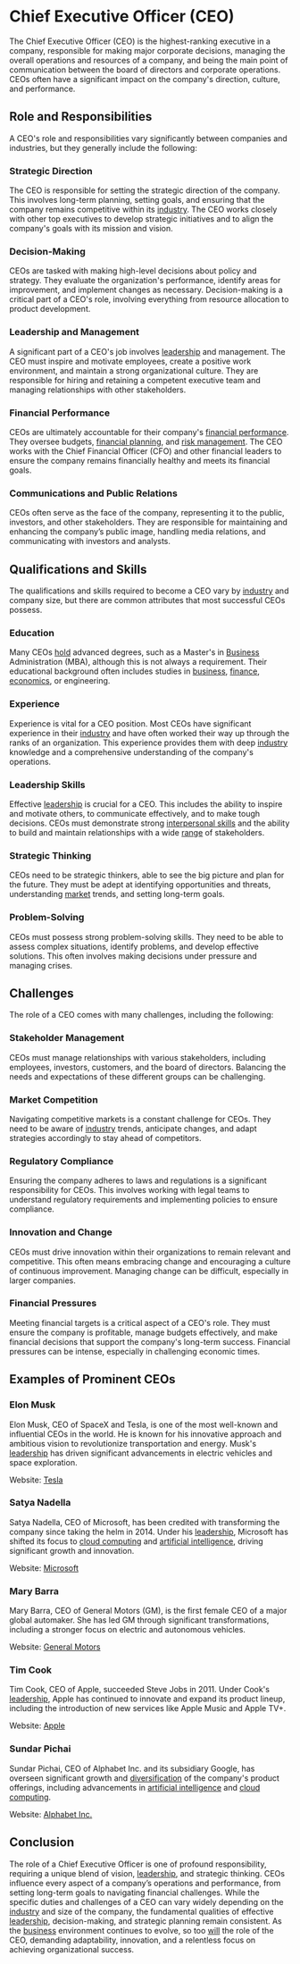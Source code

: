 # Chief Executive Officer (CEO)

The Chief Executive Officer (CEO) is the highest-ranking executive in a company, responsible for making major corporate decisions, managing the overall operations and resources of a company, and being the main point of communication between the board of directors and corporate operations. CEOs often have a significant impact on the company's direction, culture, and performance.

## Role and Responsibilities

A CEO's role and responsibilities vary significantly between companies and industries, but they generally include the following:

### Strategic Direction

The CEO is responsible for setting the strategic direction of the company. This involves long-term planning, setting goals, and ensuring that the company remains competitive within its [industry](../i/industry.md). The CEO works closely with other top executives to develop strategic initiatives and to align the company's goals with its mission and vision.

### Decision-Making

CEOs are tasked with making high-level decisions about policy and strategy. They evaluate the organization's performance, identify areas for improvement, and implement changes as necessary. Decision-making is a critical part of a CEO's role, involving everything from resource allocation to product development.

### Leadership and Management

A significant part of a CEO's job involves [leadership](../l/leadership.md) and management. The CEO must inspire and motivate employees, create a positive work environment, and maintain a strong organizational culture. They are responsible for hiring and retaining a competent executive team and managing relationships with other stakeholders.

### Financial Performance

CEOs are ultimately accountable for their company's [financial performance](../f/financial_performance.md). They oversee budgets, [financial planning](../f/financial_planning.md), and [risk management](../r/risk_management.md). The CEO works with the Chief Financial Officer (CFO) and other financial leaders to ensure the company remains financially healthy and meets its financial goals.

### Communications and Public Relations

CEOs often serve as the face of the company, representing it to the public, investors, and other stakeholders. They are responsible for maintaining and enhancing the company’s public image, handling media relations, and communicating with investors and analysts.

## Qualifications and Skills

The qualifications and skills required to become a CEO vary by [industry](../i/industry.md) and company size, but there are common attributes that most successful CEOs possess.

### Education

Many CEOs [hold](../h/hold.md) advanced degrees, such as a Master's in [Business](../b/business.md) Administration (MBA), although this is not always a requirement. Their educational background often includes studies in [business](../b/business.md), [finance](../f/finance.md), [economics](../e/economics.md), or engineering.

### Experience

Experience is vital for a CEO position. Most CEOs have significant experience in their [industry](../i/industry.md) and have often worked their way up through the ranks of an organization. This experience provides them with deep [industry](../i/industry.md) knowledge and a comprehensive understanding of the company's operations.

### Leadership Skills

Effective [leadership](../l/leadership.md) is crucial for a CEO. This includes the ability to inspire and motivate others, to communicate effectively, and to make tough decisions. CEOs must demonstrate strong [interpersonal skills](../i/interpersonal_skills.md) and the ability to build and maintain relationships with a wide [range](../r/range.md) of stakeholders.

### Strategic Thinking

CEOs need to be strategic thinkers, able to see the big picture and plan for the future. They must be adept at identifying opportunities and threats, understanding [market](../m/market.md) trends, and setting long-term goals.

### Problem-Solving

CEOs must possess strong problem-solving skills. They need to be able to assess complex situations, identify problems, and develop effective solutions. This often involves making decisions under pressure and managing crises.

## Challenges

The role of a CEO comes with many challenges, including the following:

### Stakeholder Management

CEOs must manage relationships with various stakeholders, including employees, investors, customers, and the board of directors. Balancing the needs and expectations of these different groups can be challenging.

### Market Competition

Navigating competitive markets is a constant challenge for CEOs. They need to be aware of [industry](../i/industry.md) trends, anticipate changes, and adapt strategies accordingly to stay ahead of competitors.

### Regulatory Compliance

Ensuring the company adheres to laws and regulations is a significant responsibility for CEOs. This involves working with legal teams to understand regulatory requirements and implementing policies to ensure compliance.

### Innovation and Change

CEOs must drive innovation within their organizations to remain relevant and competitive. This often means embracing change and encouraging a culture of continuous improvement. Managing change can be difficult, especially in larger companies.

### Financial Pressures

Meeting financial targets is a critical aspect of a CEO's role. They must ensure the company is profitable, manage budgets effectively, and make financial decisions that support the company's long-term success. Financial pressures can be intense, especially in challenging economic times.

## Examples of Prominent CEOs

### Elon Musk

Elon Musk, CEO of SpaceX and Tesla, is one of the most well-known and influential CEOs in the world. He is known for his innovative approach and ambitious vision to revolutionize transportation and energy. Musk's [leadership](../l/leadership.md) has driven significant advancements in electric vehicles and space exploration.

Website: [Tesla](https://www.tesla.com/elon-musk)

### Satya Nadella

Satya Nadella, CEO of Microsoft, has been credited with transforming the company since taking the helm in 2014. Under his [leadership](../l/leadership.md), Microsoft has shifted its focus to [cloud computing](../c/cloud_computing_in_trading.md) and [artificial intelligence](../a/artificial_intelligence_in_trading.md), driving significant growth and innovation.

Website: [Microsoft](https://news.microsoft.com/exec/satya-nadella/)

### Mary Barra

Mary Barra, CEO of General Motors (GM), is the first female CEO of a major global automaker. She has led GM through significant transformations, including a stronger focus on electric and autonomous vehicles.

Website: [General Motors](https://www.gm.com/our-company/board-of-directors/mary-barra.html)

### Tim Cook

Tim Cook, CEO of Apple, succeeded Steve Jobs in 2011. Under Cook's [leadership](../l/leadership.md), Apple has continued to innovate and expand its product lineup, including the introduction of new services like Apple Music and Apple TV+.

Website: [Apple](https://www.apple.com/leadership/tim-cook/)

### Sundar Pichai

Sundar Pichai, CEO of Alphabet Inc. and its subsidiary Google, has overseen significant growth and [diversification](../d/diversification.md) of the company's product offerings, including advancements in [artificial intelligence](../a/artificial_intelligence_in_trading.md) and [cloud computing](../c/cloud_computing_in_trading.md).

Website: [Alphabet Inc.](https://abc.xyz/investor/ceo-letters/)

## Conclusion

The role of a Chief Executive Officer is one of profound responsibility, requiring a unique blend of vision, [leadership](../l/leadership.md), and strategic thinking. CEOs influence every aspect of a company’s operations and performance, from setting long-term goals to navigating financial challenges. While the specific duties and challenges of a CEO can vary widely depending on the [industry](../i/industry.md) and size of the company, the fundamental qualities of effective [leadership](../l/leadership.md), decision-making, and strategic planning remain consistent. As the [business](../b/business.md) environment continues to evolve, so too [will](../w/will.md) the role of the CEO, demanding adaptability, innovation, and a relentless focus on achieving organizational success.